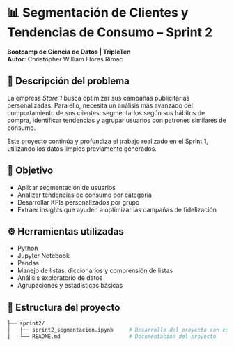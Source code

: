 # 📊 Segmentación de Clientes y Tendencias de Consumo – Sprint 2

**Bootcamp de Ciencia de Datos | TripleTen**  
**Autor:** Christopher William Flores Rimac

## 🧠 Descripción del problema

La empresa *Store 1* busca optimizar sus campañas publicitarias personalizadas. Para ello, necesita un análisis más avanzado del comportamiento de sus clientes: segmentarlos según sus hábitos de compra, identificar tendencias y agrupar usuarios con patrones similares de consumo.

Este proyecto continúa y profundiza el trabajo realizado en el Sprint 1, utilizando los datos limpios previamente generados.

## 🎯 Objetivo

- Aplicar segmentación de usuarios
- Analizar tendencias de consumo por categoría
- Desarrollar KPIs personalizados por grupo
- Extraer insights que ayuden a optimizar las campañas de fidelización

## ⚙️ Herramientas utilizadas

- Python  
- Jupyter Notebook  
- Pandas  
- Manejo de listas, diccionarios y comprensión de listas  
- Análisis exploratorio de datos  
- Agrupaciones y estadísticas básicas

## 📁 Estructura del proyecto

```bash
├── sprint2/
│   ├── sprint2_segmentacion.ipynb     # Desarrollo del proyecto con código comentado
│   └── README.md                      # Documentación del proyecto
